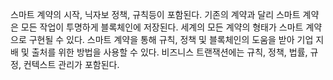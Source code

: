 스마트 계약의 시작, 닉자보
정책, 규칙등이 포함된다. 
기존의 계약과 달리 스마트 계약은 모든 작업이 투명하게 블록체인에 저장된다.
세계의 모든 계약의 형태가 스마트 계약으로 구현될 수 있다.
스마트 계약을 통해 규칙, 정책 및 블록체인의 도움을 받아 기업 지배 및 출처를 위한 방법을 사용할 수 있다.
비즈니스 트랜잭션에는 규칙, 정책, 법률, 규정, 컨텍스트 관리가 포함된다.